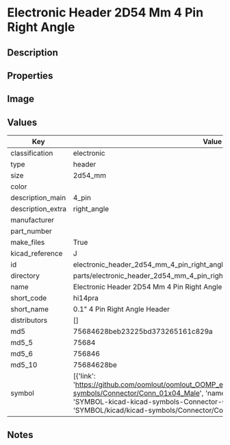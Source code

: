 # Electronic Header 2D54 Mm 4 Pin Right Angle

## Description

## Properties


## Image


## Values

| Key | Value |
| --- | --- |
| classification | electronic |
| type | header |
| size | 2d54_mm |
| color |  |
| description_main | 4_pin |
| description_extra | right_angle |
| manufacturer |  |
| part_number |  |
| make_files | True |
| kicad_reference | J |
| id | electronic_header_2d54_mm_4_pin_right_angle |
| directory | parts/electronic_header_2d54_mm_4_pin_right_angle |
| name | Electronic Header 2D54 Mm 4 Pin Right Angle |
| short_code | hi14pra |
| short_name | 0.1" 4 Pin Right Angle Header |
| distributors | [] |
| md5 | 75684628beb23225bd373265161c829a |
| md5_5 | 75684 |
| md5_6 | 756846 |
| md5_10 | 75684628be |
| symbol | [{'link': 'https://github.com/oomlout/oomlout_OOMP_eda_V2/tree/main/SYMBOL/kicad/kicad-symbols/Connector/Conn_01x04_Male', 'name': 'Connector : Conn_01x04_Male', 'id': 'SYMBOL-kicad-kicad-symbols-Connector-Conn_01x04_Male', 'directory': 'SYMBOL/kicad/kicad-symbols/Connector/Conn_01x04_Male/'}] |

## Notes

